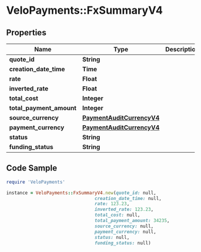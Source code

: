 # VeloPayments::FxSummaryV4

## Properties

Name | Type | Description | Notes
------------ | ------------- | ------------- | -------------
**quote_id** | **String** |  | 
**creation_date_time** | **Time** |  | 
**rate** | **Float** |  | 
**inverted_rate** | **Float** |  | 
**total_cost** | **Integer** |  | 
**total_payment_amount** | **Integer** |  | 
**source_currency** | [**PaymentAuditCurrencyV4**](PaymentAuditCurrencyV4.md) |  | [optional] 
**payment_currency** | [**PaymentAuditCurrencyV4**](PaymentAuditCurrencyV4.md) |  | [optional] 
**status** | **String** |  | 
**funding_status** | **String** |  | 

## Code Sample

```ruby
require 'VeloPayments'

instance = VeloPayments::FxSummaryV4.new(quote_id: null,
                                 creation_date_time: null,
                                 rate: 123.23,
                                 inverted_rate: 123.23,
                                 total_cost: null,
                                 total_payment_amount: 34235,
                                 source_currency: null,
                                 payment_currency: null,
                                 status: null,
                                 funding_status: null)
```


